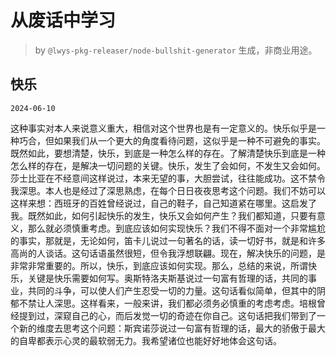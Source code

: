 # 从废话中学习

> by `@lwys-pkg-releaser/node-bullshit-generator` 生成，非商业用途。

## 快乐

`2024-06-10`

这种事实对本人来说意义重大，相信对这个世界也是有一定意义的。快乐似乎是一种巧合，但如果我们从一个更大的角度看待问题，这似乎是一种不可避免的事实。既然如此，要想清楚，快乐，到底是一种怎么样的存在。了解清楚快乐到底是一种怎么样的存在，是解决一切问题的关键。快乐，发生了会如何，不发生又会如何。莎士比亚在不经意间这样说过，本来无望的事，大胆尝试，往往能成功。这不禁令我深思。本人也是经过了深思熟虑，在每个日日夜夜思考这个问题。我们不妨可以这样来想：西班牙的百姓曾经说过，自己的鞋子，自己知道紧在哪里。这启发了我。既然如此，如何引起快乐的发生，快乐又会如何产生？我们都知道，只要有意义，那么就必须慎重考虑。到底应该如何实现快乐？我们不得不面对一个非常尴尬的事实，那就是，无论如何，笛卡儿说过一句著名的话，读一切好书，就是和许多高尚的人谈话。这句话语虽然很短，但令我浮想联翩。现在，解决快乐的问题，是非常非常重要的。所以，快乐，到底应该如何实现。那么，总结的来说，所谓快乐，关键是快乐需要如何写。奥斯特洛夫斯基说过一句富有哲理的话，共同的事业，共同的斗争，可以使人们产生忍受一切的力量。这句话看似简单，但其中的阴郁不禁让人深思。这样看来，一般来讲，我们都必须务必慎重的考虑考虑。培根曾经提到过，深窥自己的心，而后发觉一切的奇迹在你自己。这句话把我们带到了一个新的维度去思考这个问题：斯宾诺莎说过一句富有哲理的话，最大的骄傲于最大的自卑都表示心灵的最软弱无力。我希望诸位也能好好地体会这句话。